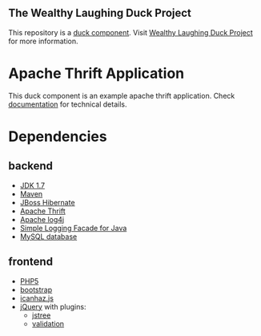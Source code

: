 The Wealthy Laughing Duck Project
---------------------------------

This repository is a [duck component](https://github.com/wealthy-laughing-duck).
Visit [Wealthy Laughing Duck Project](http://wealthy-laughing-duck.github.io/) for more information.

Apache Thrift Application
=========================

This duck component is an example apache thrift application. Check
[documentation](doc/README.md) for technical details.

Dependencies
============

backend
-------

 * [JDK 1.7](http://www.oracle.com/technetwork/java/javase/downloads/index.html)
 * [Maven](http://maven.apache.org/)
 * [JBoss Hibernate](http://hibernate.org/)
 * [Apache Thrift](http://archive.apache.org/dist/thrift/0.9.0/)
 * [Apache log4j](http://logging.apache.org/log4j)
 * [Simple Logging Facade for Java](http://www.slf4j.org/download.html)
 * [MySQL database](http://www.mysql.com/)

frontend
--------

 * [PHP5](http://php.net/)
 * [bootstrap](http://twitter.github.com/bootstrap/)
 * [icanhaz.js](http://icanhazjs.com/)
 * [jQuery](http://jquery.com/) with plugins:
   * [jstree](http://www.jstree.com/)
   * [validation](http://bassistance.de/jquery-plugins/jquery-plugin-validation/)
